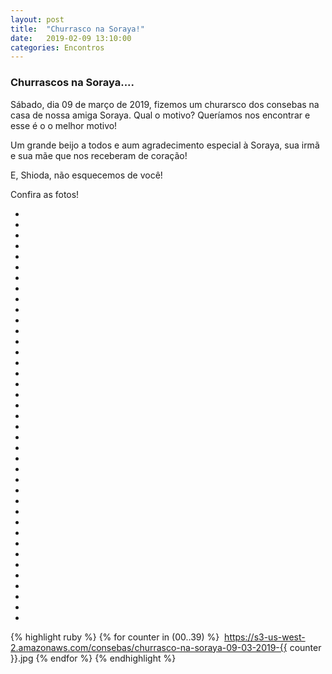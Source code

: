 ```yaml
---
layout: post
title:  "Churrasco na Soraya!"
date:   2019-02-09 13:10:00
categories: Encontros
---
```


### Churrascos na Soraya....

Sábado, dia 09 de março de 2019, fizemos um churarsco dos consebas na casa de nossa amiga Soraya. Qual o motivo? Queríamos nos encontrar e esse é o o melhor motivo!

Um grande beijo a todos e aum agradecimento especial à Soraya, sua irmã e sua mãe que nos receberam de coração!

E, Shioda, não esquecemos de você!

Confira as fotos!

<ul>
     <li><img src="https://s3-us-west-2.amazonaws.com/consebas/churrasco-na-soraya-09-03-2019-01.jpg" alt=""></li>
     <li><img src="https://s3-us-west-2.amazonaws.com/consebas/churrasco-na-soraya-09-03-2019-02.jpg" alt=""></li>
     <li><img src="https://s3-us-west-2.amazonaws.com/consebas/churrasco-na-soraya-09-03-2019-03.jpg" alt=""></li>
     <li><img src="https://s3-us-west-2.amazonaws.com/consebas/churrasco-na-soraya-09-03-2019-04.jpg" alt=""></li>
     <li><img src="https://s3-us-west-2.amazonaws.com/consebas/churrasco-na-soraya-09-03-2019-05.jpg" alt=""></li>
     <li><img src="https://s3-us-west-2.amazonaws.com/consebas/churrasco-na-soraya-09-03-2019-06.jpg" alt=""></li>
     <li><img src="https://s3-us-west-2.amazonaws.com/consebas/churrasco-na-soraya-09-03-2019-07.jpg" alt=""></li>
     <li><img src="https://s3-us-west-2.amazonaws.com/consebas/churrasco-na-soraya-09-03-2019-08.jpg" alt=""></li>
     <li><img src="https://s3-us-west-2.amazonaws.com/consebas/churrasco-na-soraya-09-03-2019-09.jpg" alt=""></li>
     <li><img src="https://s3-us-west-2.amazonaws.com/consebas/churrasco-na-soraya-09-03-2019-10.jpg" alt=""></li>
     <li><img src="https://s3-us-west-2.amazonaws.com/consebas/churrasco-na-soraya-09-03-2019-11.jpg" alt=""></li>
     <li><img src="https://s3-us-west-2.amazonaws.com/consebas/churrasco-na-soraya-09-03-2019-12.jpg" alt=""></li>
     <li><img src="https://s3-us-west-2.amazonaws.com/consebas/churrasco-na-soraya-09-03-2019-13.jpg" alt=""></li>
     <li><img src="https://s3-us-west-2.amazonaws.com/consebas/churrasco-na-soraya-09-03-2019-14.jpg" alt=""></li>
     <li><img src="https://s3-us-west-2.amazonaws.com/consebas/churrasco-na-soraya-09-03-2019-15.jpg" alt=""></li>
     <li><img src="https://s3-us-west-2.amazonaws.com/consebas/churrasco-na-soraya-09-03-2019-16.jpg" alt=""></li>
     <li><img src="https://s3-us-west-2.amazonaws.com/consebas/churrasco-na-soraya-09-03-2019-17.jpg" alt=""></li>
     <li><img src="https://s3-us-west-2.amazonaws.com/consebas/churrasco-na-soraya-09-03-2019-18.jpg" alt=""></li>
     <li><img src="https://s3-us-west-2.amazonaws.com/consebas/churrasco-na-soraya-09-03-2019-19.jpg" alt=""></li>
     <li><img src="https://s3-us-west-2.amazonaws.com/consebas/churrasco-na-soraya-09-03-2019-20.jpg" alt=""></li>
     <li><img src="https://s3-us-west-2.amazonaws.com/consebas/churrasco-na-soraya-09-03-2019-21.jpg" alt=""></li>
     <li><img src="https://s3-us-west-2.amazonaws.com/consebas/churrasco-na-soraya-09-03-2019-22.jpg" alt=""></li>
     <li><img src="https://s3-us-west-2.amazonaws.com/consebas/churrasco-na-soraya-09-03-2019-23.jpg" alt=""></li>
     <li><img src="https://s3-us-west-2.amazonaws.com/consebas/churrasco-na-soraya-09-03-2019-24.jpg" alt=""></li>
     <li><img src="https://s3-us-west-2.amazonaws.com/consebas/churrasco-na-soraya-09-03-2019-25.jpg" alt=""></li>
     <li><img src="https://s3-us-west-2.amazonaws.com/consebas/churrasco-na-soraya-09-03-2019-26.jpg" alt=""></li>
     <li><img src="https://s3-us-west-2.amazonaws.com/consebas/churrasco-na-soraya-09-03-2019-27.jpg" alt=""></li>
     <li><img src="https://s3-us-west-2.amazonaws.com/consebas/churrasco-na-soraya-09-03-2019-28.jpg" alt=""></li>
     <li><img src="https://s3-us-west-2.amazonaws.com/consebas/churrasco-na-soraya-09-03-2019-29.jpg" alt=""></li>
     <li><img src="https://s3-us-west-2.amazonaws.com/consebas/churrasco-na-soraya-09-03-2019-30.jpg" alt=""></li>
     <li><img src="https://s3-us-west-2.amazonaws.com/consebas/churrasco-na-soraya-09-03-2019-31.jpg" alt=""></li>
     <li><img src="https://s3-us-west-2.amazonaws.com/consebas/churrasco-na-soraya-09-03-2019-32.jpg" alt=""></li>
     <li><img src="https://s3-us-west-2.amazonaws.com/consebas/churrasco-na-soraya-09-03-2019-33.jpg" alt=""></li>
     <li><img src="https://s3-us-west-2.amazonaws.com/consebas/churrasco-na-soraya-09-03-2019-34.jpg" alt=""></li>
     <li><img src="https://s3-us-west-2.amazonaws.com/consebas/churrasco-na-soraya-09-03-2019-35.jpg" alt=""></li>
     <li><img src="https://s3-us-west-2.amazonaws.com/consebas/churrasco-na-soraya-09-03-2019-36.jpg" alt=""></li>
     <li><img src="https://s3-us-west-2.amazonaws.com/consebas/churrasco-na-soraya-09-03-2019-37.jpg" alt=""></li>
     <li><img src="https://s3-us-west-2.amazonaws.com/consebas/churrasco-na-soraya-09-03-2019-38.jpg" alt=""></li>
     <li><img src="https://s3-us-west-2.amazonaws.com/consebas/churrasco-na-soraya-09-03-2019-39.jpg" alt=""></li>
 </ul>


{% highlight ruby %}
    {% for counter in (00..39) %}
        <img class="" src="https://s3-us-west-2.amazonaws.com/consebas/churrasco-na-soraya-09-03-2019-{{ counter }}.jpg" alt="" nopin="nopin" />
        https://s3-us-west-2.amazonaws.com/consebas/churrasco-na-soraya-09-03-2019-{{ counter }}.jpg
    {% endfor %}
{% endhighlight %}